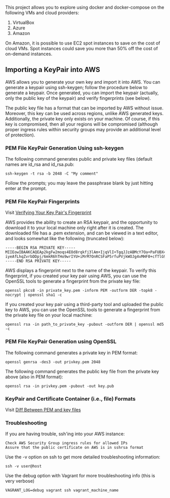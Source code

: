 This project allows you to explore using docker and docker-compose on the following VMs and cloud providers:

1. VirtualBox
2. Azure
3. Amazon

On Amazon, it is possible to use EC2 spot instances to save on the cost of cloud VMs.  Spot instances could save you more than 50% off the cost of on-demand instances.


## Importing a KeyPair into AWS

AWS allows you to generate your own key and import it into AWS.  You can generate a keypair using ssh-keygen; follow the procedure below to generate a keypair.  Once generated, you can import the keypair (actually, only the public key of the keypair) and verify fingerprints (see below).

The public key file has a format that can be imported by AWS without issue.  Moreover, this key can be used across regions, unlike AWS generated keys.  Additionally, the private key only exists on your machine.  Of course, if this key is compromised, then all your regions will be compromised (although proper ingress rules within security groups may provide an additional level of protection). 



### PEM File KeyPair Generation Using ssh-keygen

The following command generates public and private key files (default names are id_rsa and id_rsa.pub:

	ssh-keygen -t rsa -b 2048 -C "My comment"

Follow the prompts; you may leave the passphrase blank by just hitting enter at the prompt.



### PEM File KeyPair Fingerprints

Visit [Verifying Your Key Pair's Fingerprint](https://docs.aws.amazon.com/AWSEC2/latest/UserGuide/ec2-key-pairs.html#verify-key-pair-fingerprints)

AWS provides the ability to create an RSA keypair, and the opportunity to download it to your local machine only right after it is created.  The downloaded file has a .pem extension, and can be viewed in a text editor, and looks somewhat like the following (truncated below):

	-----BEGIN RSA PRIVATE KEY-----
	MIIEowIBAAKCAQEAp2kgFw2moqs4EOd8rqkfj3lAm+IjqVlI+TgqJJzABMcY7Oa+PaFUBX4dD1L3
	iyeAfLhqZvrbDDpj/6mkR6hTHo9wrIYU+iMrM7OnRCSFaP5rfuPVjkWOJg4vMHF0+cfTlG9amrSu
	-----END RSA PRIVATE KEY-----

AWS displays a fingerprint next to the name of the keypair.  To verify this fingerprint, if you created your key pair using AWS, you can use the OpenSSL tools to generate a fingerprint from the private key file:

	openssl pkcs8 -in private_key.pem -inform PEM -outform DER -topk8 -nocrypt | openssl sha1 -c

If you created your key pair using a third-party tool and uploaded the public key to AWS, you can use the OpenSSL tools to generate a fingerprint from the private key file on your local machine:

	openssl rsa -in path_to_private_key -pubout -outform DER | openssl md5 -c



### PEM File KeyPair Generation using OpenSSL

The following command generates a private key in PEM format:

	openssl genrsa -des3 -out privkey.pem 2048

The following command generates the public key file from the private key above (also in PEM format):

	openssl rsa -in privkey.pem -pubout -out key.pub



### KeyPair and Certificate Container (i.e., file) Formats

Visit [Diff Between PEM and key files](https://serverfault.com/questions/9708/what-is-a-pem-file-and-how-does-it-differ-from-other-openssl-generated-key-file)	



### Troubleshooting

If you are having trouble, ssh'ing into your AWS instance:

	Check AWS Security Group ingress rules for allowed IPs
	Assure that the public certificate on AWS is in sshrsa format

Use the -v option on ssh to get more detailed troubleshooting information:

	ssh -v user@host

Use the debug option with Vagrant for more troubleshooting info (this is very verbose)

	VAGRANT_LOG=debug vagrant ssh vagrant_machine_name
